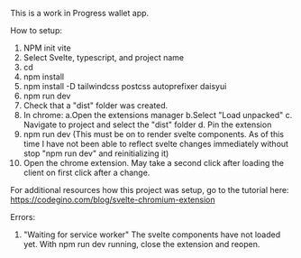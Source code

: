 This is a work in Progress wallet app.

How to setup:

1. NPM init vite
2. Select Svelte, typescript, and project name
3. cd <projectName>
4. npm install
5. npm install -D tailwindcss postcss autoprefixer daisyui
6. npm run dev
7. Check that a "dist" folder was created.
6. In chrome:
    a.Open the extensions manager
    b.Select "Load unpacked"
    c. Navigate to project and select the "dist" folder
    d. Pin the extension
7. npm run dev (This must be on to render svelte components.  As of this time I have not been able to reflect svelte changes immediately without stop "npm run dev" and reinitializing it)
8. Open the chrome extension. May take a second click after loading the client on first click after a change.


For additional resources how this project was setup, go to the tutorial here: https://codegino.com/blog/svelte-chromium-extension

Errors:

1. "Waiting for service worker"
    The svelte components have not loaded yet. With npm run dev running, close the extension and reopen.